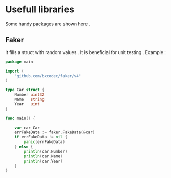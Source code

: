 # Usefull libraries

Some handy packages are shown here . 

## Faker

It fills a struct with random values . It is beneficial for unit testing . 
Example  :
```go
package main

import (
	"github.com/bxcodec/faker/v4"
)

type Car struct {
	Number uint32
	Name   string
	Year   uint
}

func main() {

	var car Car
	errFakeData := faker.FakeData(&car)
	if errFakeData != nil {
		panic(errFakeData)
	} else {
		println(car.Number)
		println(car.Name)
		println(car.Year)
	}
}

```